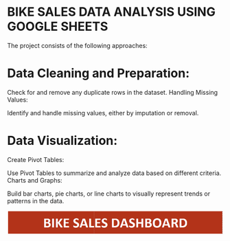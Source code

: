 # BIKE SALES DATA ANALYSIS USING GOOGLE SHEETS

The project consists of the following approaches:
# Data Cleaning and Preparation:
Check for and remove any duplicate rows in the dataset.
Handling Missing Values:

Identify and handle missing values, either by imputation or removal.

# Data Visualization:
Create Pivot Tables:

Use Pivot Tables to summarize and analyze data based on different criteria.
Charts and Graphs:

Build bar charts, pie charts, or line charts to visually represent trends or patterns in the data.

![Header](https://github.com/ruggedx220/Bike-Sales-Data-Analysis/blob/main/Screenshot%202024-01-03%20114110.png) 

